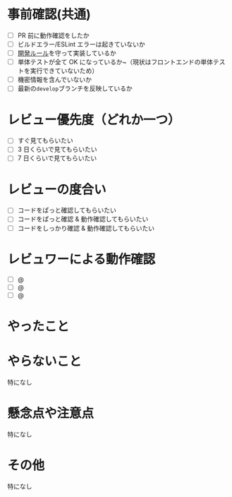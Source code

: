 # 事前確認(共通)

- [ ] PR 前に動作確認をしたか
- [ ] ビルドエラー/ESLint エラーは起きていないか
- [ ] [開発ルール](https://daydule.atlassian.net/wiki/spaces/DAYDULE/pages/9765029)を守って実装しているか
- [ ] 単体テストが全て OK になっているか~（現状はフロントエンドの単体テストを実行できていないため）
- [ ] 機密情報を含んでいないか
- [ ] 最新の`develop`ブランチを反映しているか

# レビュー優先度（どれか一つ）

- [ ] すぐ見てもらいたい
- [ ] 3 日くらいで見てもらいたい
- [ ] 7 日くらいで見てもらいたい

# レビューの度合い

- [ ] コードをぱっと確認してもらいたい
- [ ] コードをぱっと確認 & 動作確認してもらいたい
- [ ] コードをしっかり確認 & 動作確認してもらいたい

# レビュワーによる動作確認

- [ ] @
- [ ] @
- [ ] @

# やったこと<!-- このプルリクエストでやったことを書く -->

# やらないこと<!-- このプルリクエストでやってもおかしくないけどやらなかったことを書く -->

特になし

# 懸念点や注意点<!-- このプルリクエストにおける懸念点や注意点を書く -->

特になし

# その他<!-- このプルリクエストで上記の項目以外に伝えるべきことを書く -->

特になし
